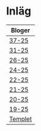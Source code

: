 # Inläg


| Bloger                                                 |
| -------------------------------------------------------- |
| [37-25](https://caspian.rosengren.nu/blog/37-25.html)  |
| [31-25](https://caspian.rosengren.nu/blog/31-25.html)  |
| [26-25](https://caspian.rosengren.nu/blog/26-25.html)  |
| [24-25](https://caspian.rosengren.nu/blog/24-25.html)  |
| [22-25](https://caspian.rosengren.nu/blog/22-25.html)  |
| [21-25](https://caspian.rosengren.nu/blog/21-25.html)  |
| [20-25](https://caspian.rosengren.nu/blog/20-25.html)  |
| [19-25](https://caspian.rosengren.nu/blog/19-25.html)  |
| [Templet](https://caspian.rosengren.nu/blog/mall.html) |
